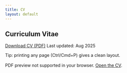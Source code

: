 ```yaml
---
title: CV
layout: default
---
```


<section>
<h2>Curriculum Vitae</h2>
<div class="card">
<p><a class="btn" href="{{ '/assets/CV_Ferraro.pdf' | relative_url }}" download>Download CV (PDF)</a> <span class="meta">Last updated: Aug 2025</span></p>
<p class="meta">Tip: printing any page (Ctrl/Cmd+P) gives a clean layout.</p>
</div>

<div style="margin-top:16px" class="card">
  <object data="{{ '/assets/CV_Ferraro.pdf' | relative_url }}" type="application/pdf" width="100%" height="800">
    <p>PDF preview not supported in your browser. <a href="{{ '/assets/CV_Ferraro.pdf' | relative_url }}">Open the CV</a>.</p>
  </object>
</div>
</section>
